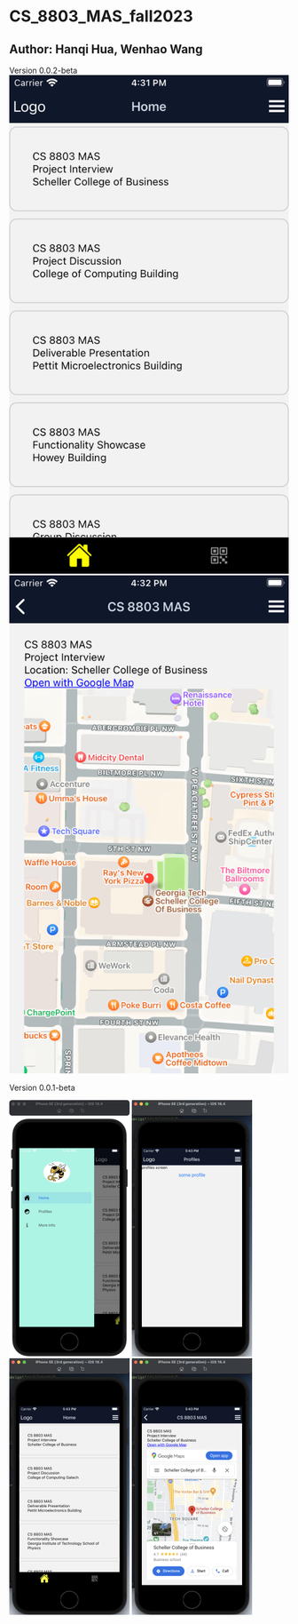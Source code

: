 # CS_8803_MAS_fall2023

## Author: Hanqi Hua, Wenhao Wang

Version 0.0.2-beta
<img src="assets/ReadME/V0.0.2-1.png" alt="Image Description" />
<img src="assets/ReadME/V0.0.2-2.png" alt="Image Description" />



Version 0.0.1-beta

<img src="assets/ReadME/V0.0.1-1.jpg" alt="Image Description" width="217" height="462" />
<img src="assets/ReadME/V0.0.1-2.jpg" alt="Image Description" width="217" height="462" />
<img src="assets/ReadME/V0.0.1-3.jpg" alt="Image Description" width="217" height="462" />
<img src="assets/ReadME/V0.0.1-4.jpg" alt="Image Description" width="217" height="462" />
